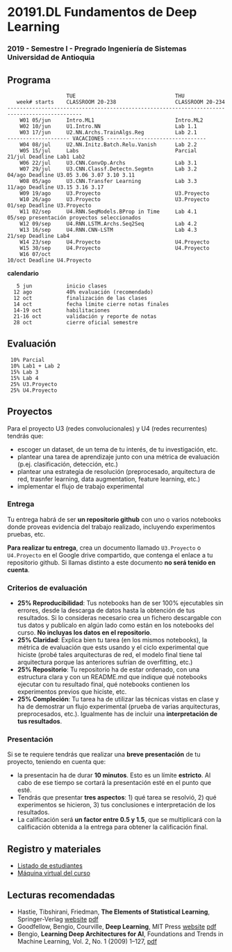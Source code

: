 # 20191.DL Fundamentos de Deep Learning
### 2019 - Semestre I - Pregrado Ingeniería de Sistemas Universidad de Antioquia


## Programa

```
                   TUE                                THU
   week# starts    CLASSROOM 20-238                   CLASSROOM 20-234         
----------------------------------------------------------------------------------------------
    W01 05/jun     Intro.ML1                          Intro.ML2
    W02 10/jun     U1.Intro.NN                        Lab 1.1
    W03 17/jun     U2.NN.Archs.TrainAlgs.Reg          Lab 2.1
-------------------- VACACIONES --------------------------------
    W04 08/jul     U2.NN.Initz.Batch.Relu.Vanish      Lab 2.2
    W05 15/jul     Labs                               Parcial         21/jul Deadline Lab1 Lab2
    W06 22/jul     U3.CNN.ConvOp.Archs                Lab 3.1
    W07 29/jul     U3.CNN.Classf.Detectn.Segmtn       Lab 3.2         04/ago Deadline U3.05 3.06 3.07 3.10 3.11
    W08 05/ago     U3.CNN.Transfer Learning           Lab 3.3         11/ago Deadline U3.15 3.16 3.17
    W09 19/ago     U3.Proyecto                        U3.Proyecto
    W10 26/ago     U3.Proyecto                        U3.Proyecto     01/sep Deadline U3.Proyecto
    W11 02/sep     U4.RNN.SeqModels.BProp in Time     Lab 4.1         05/sep presentación proyectos seleccionados
    W12 09/sep     U4.RNN.LSTM.Archs.Seq2Seq          Lab 4.2
    W13 16/sep     U4.RNN.CNN-LSTM                    Lab 4.3         21/sep Deadline Lab4
    W14 23/sep     U4.Proyecto                        U4.Proyecto
    W15 30/sep     U4.Proyecto                        U4.Proyecto
    W16 07/oct                                                        10/oct Deadline U4.Proyecto
```

**calendario**

       5 jun           inicio clases
      12 ago           40% evaluación (recomendado)
      12 oct           finalización de las clases
      14 oct           fecha límite cierre notas finales
      14-19 oct        habilitaciones
      21-16 oct        validación y reporte de notas
      28 oct           cierre oficial semestre
    
 ## Evaluación
 
     10% Parcial
     10% Lab1 + Lab 2
     15% Lab 3
     15% Lab 4
     25% U3.Proyecto
     25% U4.Proyecto
     
## Proyectos

Para el proyecto U3 (redes convolucionales) y U4 (redes recurrentes) tendrás que:

- escoger un dataset, de un tema de tu interés, de tu investigación, etc.
- plantear una tarea de aprendizaje junto con una métrica de evaluación (p.ej. clasificación, detección, etc.)
- plantear una estrategia de resolución (preprocesado, arquitectura de red, trasnfer learning, data augmentation, feature learning, etc.)
- implementar el flujo de trabajo experimental

### Entrega

Tu entrega habrá de ser **un repositorio github** con uno o varios notebooks donde proveas evidencia del trabajo realizado, incluyendo experimentos pruebas, etc.

**Para realizar tu entrega**, crea un documento llamado `U3.Proyecto` o `U4.Proyecto` en el Google drive compartido, que contenga el enlace a tu repositorio github. Si llamas distinto a este documento **no será tenido en cuenta**.

### Criterios de evaluación

- **25% Reproducibilidad**: Tus notebooks han de ser 100% ejecutables sin errores, desde la descarga de datos hasta la obtención de tus resultados. Si lo consideras necesario crea un fichero descargable con tus datos y publícalo en algún lado como están en los notebooks del curso. **No incluyas los datos en el repositorio**.
- **25% Claridad**: Explica bien tu tarea (en los mismos notebooks), la métrica de evaluación que ests usando y el ciclo experimental que hiciste (probé tales arquitecturas de red, el modelo final tiene tal arquitectura porque las anteriores sufrían de overfitting, etc.) 
- **25% Repositorio**: Tu repositorio ha de estar ordenado, con una estructura clara y con un README.md que indique qué notebooks ejecutar con tu resultado final, qué notebooks contienen los experimentos previos que hiciste, etc.
- **25% Compleción**: Tu tarea ha de utilizar las técnicas vistas en clase y ha de demostrar un flujo experimental (prueba de varias arquitecturas, preprocesados, etc.). Igualmente has de incluir una **interpretación de tus resultados**.

### Presentación

Si se te requiere tendrás que realizar una **breve presentación** de tu proyecto, teniendo en cuenta que:

- la presentacin ha de durar **10 minutos**. Esto es un límite **estricto**. Al cabo de ese tiempo se cortará la presentación esté en el punto que esté.
- Tendrás que presentar **tres aspectos**: 1) qué tarea se resolvió, 2) qué experimentos se hicieron, 3) tus conclusiones e interpretación de los resultados.
- La calificación será **un factor entre 0.5 y 1.5**, que se multiplicará con la calificación obtenida a la entrega para obtener la calificación final.



 ## Registro y materiales
 
 - [Listado de estudiantes](https://docs.google.com/spreadsheets/d/1jbCc0ZHC5qFMhwMEpoCgSFzHwP6lx_V77E4Blh6Tk38/edit#gid=2001230691)
 - [Máquina virtual del curso](https://drive.google.com/file/d/1VI5oU_gQQ0LO_Eoiq8N66j1zgi8-vC6j/view?usp=sharing)
 

## Lecturas recomendadas

- Hastie, Tibshirani, Friedman, **The Elements of Statistical Learning**, Springer-Verlag [website](https://web.stanford.edu/~hastie/ElemStatLearn/) [pdf](https://web.stanford.edu/~hastie/ElemStatLearn/printings/ESLII_print12.pdf)
- Goodfellow, Bengio, Courville, **Deep Learning**, MIT Press [website](https://www.deeplearningbook.org/) [pdf](https://github.com/janishar/mit-deep-learning-book-pdf)
- Bengio, **Learning Deep Architectures for AI**, Foundations and Trends in
Machine Learning, Vol. 2, No. 1 (2009) 1–127, [pdf](http://www.iro.umontreal.ca/~bengioy/papers/ftml_book.pdf)
